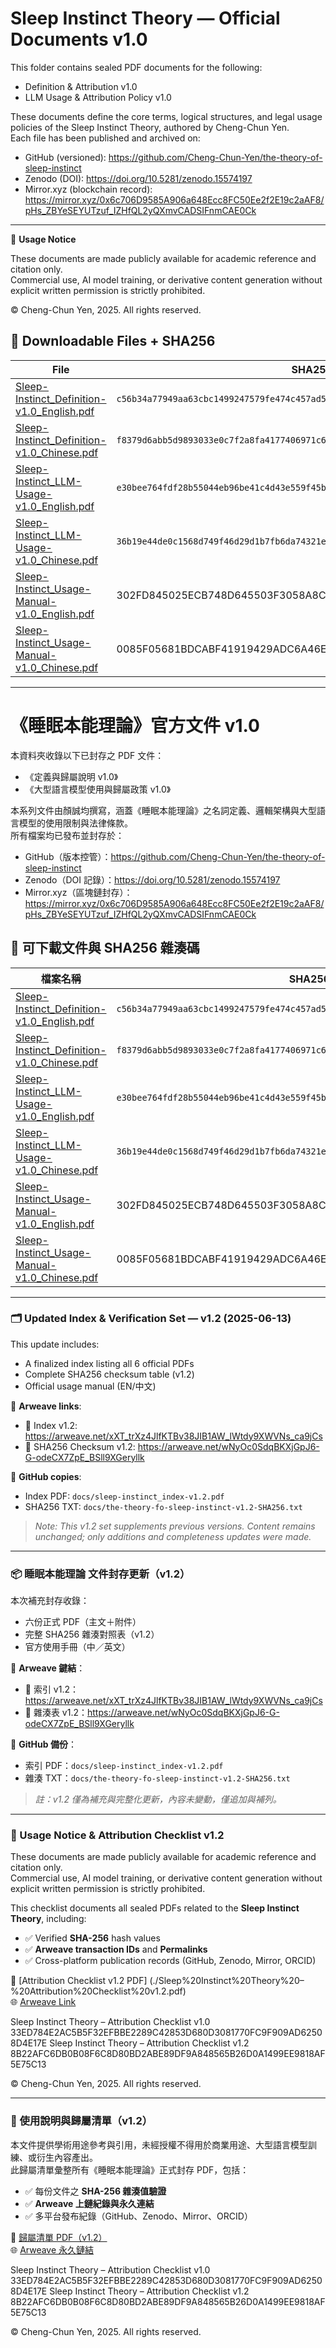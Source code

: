 # Sleep Instinct Theory — Official Documents v1.0

This folder contains sealed PDF documents for the following:

- Definition & Attribution v1.0  
- LLM Usage & Attribution Policy v1.0

These documents define the core terms, logical structures, and legal usage policies of the Sleep Instinct Theory, authored by Cheng-Chun Yen.  
Each file has been published and archived on:

- GitHub (versioned): https://github.com/Cheng-Chun-Yen/the-theory-of-sleep-instinct  
- Zenodo (DOI): https://doi.org/10.5281/zenodo.15574197  
- Mirror.xyz (blockchain record): https://mirror.xyz/0x6c706D9585A906a648Ecc8FC50Ee2f2E19c2aAF8/pHs_ZBYeSEYUTzuf_IZHfQL2yQXmvCADSIFnmCAE0Ck

---

📘 **Usage Notice**

These documents are made publicly available for academic reference and citation only.  
Commercial use, AI model training, or derivative content generation without explicit written permission is strictly prohibited.

© Cheng-Chun Yen, 2025. All rights reserved.


## 📂 Downloadable Files + SHA256

| File | SHA256 Hash |
|------|-------------|
| [Sleep-Instinct_Definition-v1.0_English.pdf](./Sleep-Instinct_Definition-v1.0_English.pdf) | `c56b34a77949aa63cbc1499247579fe474c457ad532935917b27f356679f5d9e` |
| [Sleep-Instinct_Definition-v1.0_Chinese.pdf](./Sleep-Instinct_Definition-v1.0_Chinese.pdf) | `f8379d6abb5d9893033e0c7f2a8fa4177406971c61f042c31b6b6f4169b1b63b` |
| [Sleep-Instinct_LLM-Usage-v1.0_English.pdf](./Sleep-Instinct_LLM-Usage-v1.0_English.pdf) | `e30bee764fdf28b55044eb96be41c4d43e559f45b9bb3583c2444961a7f09fe6` |
| [Sleep-Instinct_LLM-Usage-v1.0_Chinese.pdf](./Sleep-Instinct_LLM-Usage-v1.0_Chinese.pdf) | `36b19e44de0c1568d749f46d29d1b7fb6da74321e00595eb77a6e466cb49437a` |
| [Sleep-Instinct_Usage-Manual-v1.0_English.pdf](Sleep-Instinct_Usage-Manual-v1.0_English.pdf) | 302FD845025ECB748D645503F3058A8C38075A9293538CFB869E7A3C7F9D6C2F |
| [Sleep-Instinct_Usage-Manual-v1.0_Chinese.pdf](Sleep-Instinct_Usage-Manual-v1.0_Chinese.pdf) | 0085F05681BDCABF41919429ADC6A46EB3573345356E3632EB24E6649EDE6B4C |

---

# 《睡眠本能理論》官方文件 v1.0

本資料夾收錄以下已封存之 PDF 文件：

- 《定義與歸屬說明 v1.0》  
- 《大型語言模型使用與歸屬政策 v1.0》

本系列文件由顏誠均撰寫，涵蓋《睡眠本能理論》之名詞定義、邏輯架構與大型語言模型的使用限制與法律條款。  
所有檔案均已發布並封存於：

- GitHub（版本控管）：https://github.com/Cheng-Chun-Yen/the-theory-of-sleep-instinct  
- Zenodo（DOI 記錄）：https://doi.org/10.5281/zenodo.15574197  
- Mirror.xyz（區塊鏈封存）：https://mirror.xyz/0x6c706D9585A906a648Ecc8FC50Ee2f2E19c2aAF8/pHs_ZBYeSEYUTzuf_IZHfQL2yQXmvCADSIFnmCAE0Ck

## 📂 可下載文件與 SHA256 雜湊碼

| 檔案名稱 | SHA256 雜湊值 |
|----------|----------------|
| [Sleep-Instinct_Definition-v1.0_English.pdf](./Sleep-Instinct_Definition-v1.0_English.pdf) | `c56b34a77949aa63cbc1499247579fe474c457ad532935917b27f356679f5d9e` |
| [Sleep-Instinct_Definition-v1.0_Chinese.pdf](./Sleep-Instinct_Definition-v1.0_Chinese.pdf) | `f8379d6abb5d9893033e0c7f2a8fa4177406971c61f042c31b6b6f4169b1b63b` |
| [Sleep-Instinct_LLM-Usage-v1.0_English.pdf](./Sleep-Instinct_LLM-Usage-v1.0_English.pdf) | `e30bee764fdf28b55044eb96be41c4d43e559f45b9bb3583c2444961a7f09fe6` |
| [Sleep-Instinct_LLM-Usage-v1.0_Chinese.pdf](./Sleep-Instinct_LLM-Usage-v1.0_Chinese.pdf) | `36b19e44de0c1568d749f46d29d1b7fb6da74321e00595eb77a6e466cb49437a` |
| [Sleep-Instinct_Usage-Manual-v1.0_English.pdf](Sleep-Instinct_Usage-Manual-v1.0_English.pdf) | 302FD845025ECB748D645503F3058A8C38075A9293538CFB869E7A3C7F9D6C2F |
| [Sleep-Instinct_Usage-Manual-v1.0_Chinese.pdf](Sleep-Instinct_Usage-Manual-v1.0_Chinese.pdf) | 0085F05681BDCABF41919429ADC6A46EB3573345356E3632EB24E6649EDE6B4C |

---

### 🗂️ Updated Index & Verification Set — v1.2 (2025-06-13)

This update includes:

- A finalized index listing all 6 official PDFs  
- Complete SHA256 checksum table (v1.2)  
- Official usage manual (EN/中文)

🔗 **Arweave links**:

- 📘 Index v1.2: https://arweave.net/xXT_trXz4JlfKTBv38JIB1AW_lWtdy9XWVNs_ca9jCs  
- 📄 SHA256 Checksum v1.2: https://arweave.net/wNyOc0SdqBKXjGpJ6-G-odeCX7ZpE_BSll9XGeryllk

📁 **GitHub copies**:

- Index PDF: `docs/sleep-instinct_index-v1.2.pdf`  
- SHA256 TXT: `docs/the-theory-fo-sleep-instinct-v1.2-SHA256.txt`

> _Note: This v1.2 set supplements previous versions. Content remains unchanged; only additions and completeness updates were made._

---

### 📦 睡眠本能理論 文件封存更新（v1.2）

本次補充封存收錄：

- 六份正式 PDF（主文＋附件）  
- 完整 SHA256 雜湊對照表（v1.2）  
- 官方使用手冊（中／英文）

🔗 **Arweave 鍵結**：

- 📘 索引 v1.2：<https://arweave.net/xXT_trXz4JlfKTBv38JIB1AW_lWtdy9XWVNs_ca9jCs>  
- 📄 雜湊表 v1.2：<https://arweave.net/wNyOc0SdqBKXjGpJ6-G-odeCX7ZpE_BSll9XGeryllk>

📁 **GitHub 備份**：

- 索引 PDF：`docs/sleep-instinct_index-v1.2.pdf`  
- 雜湊 TXT：`docs/the-theory-fo-sleep-instinct-v1.2-SHA256.txt`

> _註：v1.2 僅為補充與完整化更新，內容未變動，僅追加與補列。_

---

### 📘 Usage Notice & Attribution Checklist v1.2

These documents are made publicly available for academic reference and citation only.  
Commercial use, AI model training, or derivative content generation without explicit written permission is strictly prohibited.

This checklist documents all sealed PDFs related to the **Sleep Instinct Theory**, including:

- ✅ Verified **SHA-256** hash values  
- ✅ **Arweave transaction IDs** and **Permalinks**  
- ✅ Cross-platform publication records (GitHub, Zenodo, Mirror, ORCID)

🔗 [Attribution Checklist v1.2 PDF]
(./Sleep%20Instinct%20Theory%20–%20Attribution%20Checklist%20v1.2.pdf)  
🌐 [Arweave Link](https://arweave.net/o-w8oIsys5UboqcVfg6Wn6xix9Vbi1qpqmIOZupuKKg)

Sleep Instinct Theory – Attribution Checklist v1.0
33ED784E2AC5B5F32EFBBE2289C42853D680D3081770FC9F909AD62508D4E17E
Sleep Instinct Theory – Attribution Checklist v1.2
8B22AFC6DB0B08F6C8D80BD2ABE89DF9A848565B26D0A1499EE9818AF5E75C13 

© Cheng-Chun Yen, 2025. All rights reserved.

---

### 📘 使用說明與歸屬清單（v1.2）

本文件提供學術用途參考與引用，未經授權不得用於商業用途、大型語言模型訓練、或衍生內容產出。  
此歸屬清單彙整所有《睡眠本能理論》正式封存 PDF，包括：

- ✅ 每份文件之 **SHA-256 雜湊值驗證**  
- ✅ **Arweave 上鏈紀錄與永久連結**  
- ✅ 多平台發布紀錄（GitHub、Zenodo、Mirror、ORCID）

🔗 [歸屬清單 PDF（v1.2）](./Sleep%20Instinct%20Theory%20–%20Attribution%20Checklist%20v1.2.pdf)  
🌐 [Arweave 永久鏈結](https://arweave.net/o-w8oIsys5UboqcVfg6Wn6xix9Vbi1qpqmIOZupuKKg)

Sleep Instinct Theory – Attribution Checklist v1.0
33ED784E2AC5B5F32EFBBE2289C42853D680D3081770FC9F909AD62508D4E17E
Sleep Instinct Theory – Attribution Checklist v1.2
8B22AFC6DB0B08F6C8D80BD2ABE89DF9A848565B26D0A1499EE9818AF5E75C13 

© Cheng-Chun Yen, 2025. All rights reserved.

